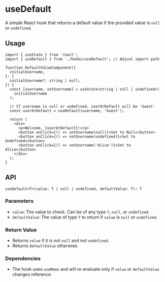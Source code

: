 # useDefault

A simple React hook that returns a default value if the provided value is `null` or `undefined`.

## Usage

```tsx
import { useState } from 'react';
import { useDefault } from './hooks/useDefault'; // Adjust import path

function DefaultValueComponent({
  initialUsername,
}: {
  initialUsername?: string | null;
}) {
  const [username, setUsername] = useState<string | null | undefined>(
    initialUsername
  );

  // If username is null or undefined, userOrDefault will be 'Guest'
  const userOrDefault = useDefault(username, 'Guest');

  return (
    <div>
      <p>Welcome, {userOrDefault}!</p>
      <button onClick={() => setUsername(null)}>Set to Null</button>
      <button onClick={() => setUsername(undefined)}>Set to Undefined</button>
      <button onClick={() => setUsername('Alice')}>Set to Alice</button>
    </div>
  );
}
```

## API

`useDefault<T>(value: T | null | undefined, defaultValue: T): T`

### Parameters

- `value`: The value to check. Can be of any type `T`, `null`, or `undefined`.
- `defaultValue`: The value of type `T` to return if `value` is `null` or `undefined`.

### Return Value

- Returns `value` if it is not `null` and not `undefined`.
- Returns `defaultValue` otherwise.

### Dependencies

- The hook uses `useMemo` and will re-evaluate only if `value` or `defaultValue` changes reference.
